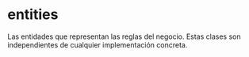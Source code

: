 # entities

Las entidades que representan las reglas del negocio. Estas clases son independientes de cualquier implementación concreta.
